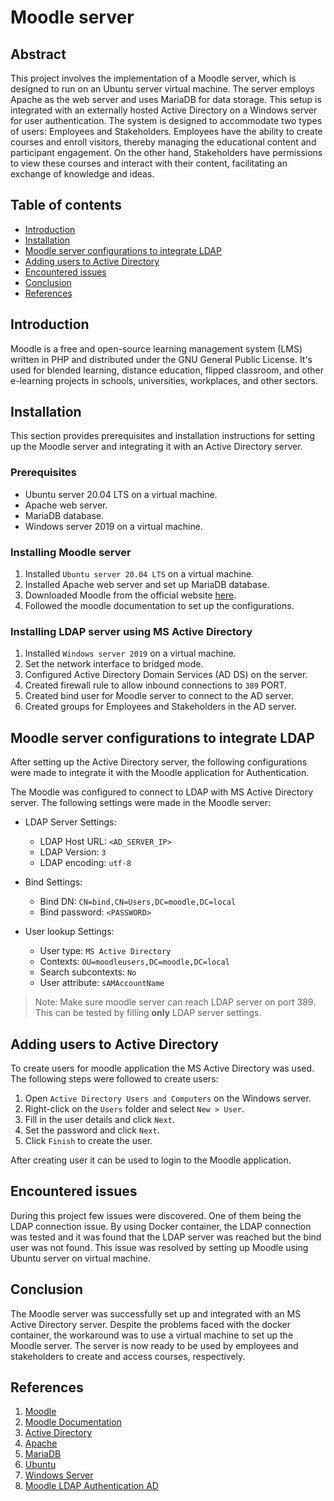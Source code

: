 # Moodle server

## Abstract

This project involves the implementation of a Moodle server, which is designed to run on an Ubuntu server virtual machine. The server employs Apache as the web server and uses MariaDB for data storage. This setup is integrated with an externally hosted Active Directory on a Windows server for user authentication. The system is designed to accommodate two types of users: Employees and Stakeholders. Employees have the ability to create courses and enroll visitors, thereby managing the educational content and participant engagement. On the other hand, Stakeholders have permissions to view these courses and interact with their content, facilitating an exchange of knowledge and ideas.

## Table of contents
 - [Introduction](#introduction)
 - [Installation](#installation)
 - [Moodle server configurations to integrate LDAP](#moodle-server-configurations-to-integrate-ldap)
 - [Adding users to Active Directory](#adding-users-to-active-directory)
 - [Encountered issues](#encountered-issues)
 - [Conclusion](#conclusion)
 - [References](#references)

## Introduction

Moodle is a free and open-source learning management system (LMS) written in PHP and distributed under the GNU General Public License. It's used for blended learning, distance education, flipped classroom, and other e-learning projects in schools, universities, workplaces, and other sectors.

## Installation

This section provides prerequisites and installation instructions for setting up the Moodle server and integrating it with an Active Directory server.

### Prerequisites
- Ubuntu server 20.04 LTS on a virtual machine.
- Apache web server.
- MariaDB database.
- Windows server 2019 on a virtual machine.

### Installing Moodle server

1. Installed `Ubuntu server 20.04 LTS` on a virtual machine.
2. Installed Apache web server and set up MariaDB database.
3. Downloaded Moodle from the official website [here](https://download.moodle.org/).
4. Followed the moodle documentation to set up the configurations.

### Installing LDAP server using MS Active Directory

1. Installed `Windows server 2019` on a virtual machine.
2. Set the network interface to bridged mode.
2. Configured Active Directory Domain Services (AD DS) on the server.
3. Created firewall rule to allow inbound connections to `389` PORT.
3. Created bind user for Moodle server to connect to the AD server.
4. Created groups for Employees and Stakeholders in the AD server.


## Moodle server configurations to integrate LDAP

After setting up the Active Directory server, the following configurations were made to integrate it with the Moodle application for Authentication.

The Moodle was configured to connect to LDAP with MS Active Directory server. The following settings were made in the Moodle server:

- LDAP Server Settings:
    - LDAP Host URL: `<AD_SERVER_IP>` 
    - LDAP Version: `3`
    - LDAP encoding: `utf-8`

- Bind Settings:
    - Bind DN: `CN=bind,CN=Users,DC=moodle,DC=local`
    - Bind password: `<PASSWORD>`

- User lookup Settings:
    - User type: `MS Active Directory`
    - Contexts: `OU=moodleusers,DC=moodle,DC=local`
    - Search subcontexts: `No`
    - User attribute: `sAMAccountName`

> Note: Make sure moodle server can reach LDAP server on port 389. This can be tested by filling **only** LDAP server settings.

## Adding users to Active Directory

To create users for moodle application the MS Active Directory was used. The following steps were followed to create users:

1. Open `Active Directory Users and Computers` on the Windows server.
2. Right-click on the `Users` folder and select `New > User`.
3. Fill in the user details and click `Next`.
4. Set the password and click `Next`.
5. Click `Finish` to create the user.

After creating user it can be used to login to the Moodle application.

## Encountered issues

During this project few issues were discovered. One of them being the LDAP connection issue. By using Docker container, the LDAP connection was tested and it was found that the LDAP server was reached but the bind user was not found. This issue was resolved by setting up Moodle using Ubuntu server on virtual machine.

## Conclusion

The Moodle server was successfully set up and integrated with an MS Active Directory server. Despite the problems faced with the docker container, the workaround was to use a virtual machine to set up the Moodle server. The server is now ready to be used by employees and stakeholders to create and access courses, respectively.

## References

1. [Moodle](https://moodle.org/)
2. [Moodle Documentation](https://docs.moodle.org/311/en/Main_page)
3. [Active Directory](https://docs.microsoft.com/en-us/windows-server/identity/ad-ds/get-started/virtual-dc/active-directory-domain-services-overview)
4. [Apache](https://httpd.apache.org/)
5. [MariaDB](https://mariadb.org/)
6. [Ubuntu](https://ubuntu.com/)
7. [Windows Server](https://www.microsoft.com/en-us/windows-server)
8. [Moodle LDAP Authentication AD](https://techexpert.tips/moodle/moodle-ldap-authentication-active-directory/)
